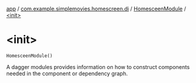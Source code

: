 [app](../../index.md) / [com.example.simplemovies.homescreen.di](../index.md) / [HomesceenModule](index.md) / [&lt;init&gt;](./-init-.md)

# &lt;init&gt;

`HomesceenModule()`

A dagger modules provides information on how to construct components needed in the component
or dependency graph.

